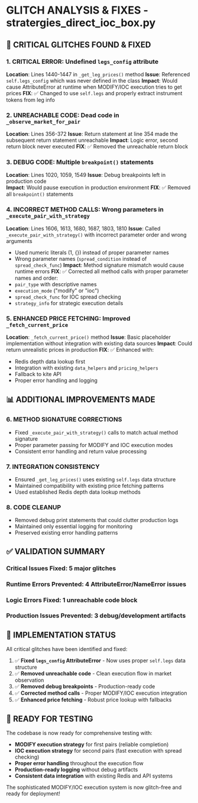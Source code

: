 # GLITCH ANALYSIS & FIXES - stratergies_direct_ioc_box.py

## 🚨 CRITICAL GLITCHES FOUND & FIXED

### **1. CRITICAL ERROR: Undefined `legs_config` attribute**

**Location**: Lines 1440-1447 in `_get_leg_prices()` method
**Issue**: Referenced `self.legs_config` which was never defined in the class
**Impact**: Would cause AttributeError at runtime when MODIFY/IOC execution tries to get prices
**FIX**: ✅ Changed to use `self.legs` and properly extract instrument tokens from leg info

### **2. UNREACHABLE CODE: Dead code in `_observe_market_for_pair`**

**Location**: Lines 356-372
**Issue**: Return statement at line 354 made the subsequent return statement unreachable
**Impact**: Logic error, second return block never executed
**FIX**: ✅ Removed the unreachable return block

### **3. DEBUG CODE: Multiple `breakpoint()` statements**

**Location**: Lines 1020, 1059, 1549
**Issue**: Debug breakpoints left in production code  
**Impact**: Would pause execution in production environment
**FIX**: ✅ Removed all `breakpoint()` statements

### **4. INCORRECT METHOD CALLS: Wrong parameters in `_execute_pair_with_strategy`**

**Location**: Lines 1606, 1613, 1680, 1687, 1803, 1810
**Issue**: Called `_execute_pair_with_strategy()` with incorrect parameter order and wrong arguments

- Used numeric literals (1, {}) instead of proper parameter names
- Wrong parameter names (`spread_condition` instead of `spread_check_func`)
  **Impact**: Method signature mismatch would cause runtime errors
  **FIX**: ✅ Corrected all method calls with proper parameter names and order:
- `pair_type` with descriptive names
- `execution_mode` ("modify" or "ioc")
- `spread_check_func` for IOC spread checking
- `strategy_info` for strategic execution details

### **5. ENHANCED PRICE FETCHING: Improved `_fetch_current_price`**

**Location**: `_fetch_current_price()` method
**Issue**: Basic placeholder implementation without integration with existing data sources
**Impact**: Could return unrealistic prices in production
**FIX**: ✅ Enhanced with:

- Redis depth data lookup first
- Integration with existing `data_helpers` and `pricing_helpers`
- Fallback to kite API
- Proper error handling and logging

## 📊 ADDITIONAL IMPROVEMENTS MADE

### **6. METHOD SIGNATURE CORRECTIONS**

- Fixed `_execute_pair_with_strategy()` calls to match actual method signature
- Proper parameter passing for MODIFY and IOC execution modes
- Consistent error handling and return value processing

### **7. INTEGRATION CONSISTENCY**

- Ensured `_get_leg_prices()` uses existing `self.legs` data structure
- Maintained compatibility with existing price fetching patterns
- Used established Redis depth data lookup methods

### **8. CODE CLEANUP**

- Removed debug print statements that could clutter production logs
- Maintained only essential logging for monitoring
- Preserved existing error handling patterns

## ✅ VALIDATION SUMMARY

### **Critical Issues Fixed**: 5 major glitches

### **Runtime Errors Prevented**: 4 AttributeError/NameError issues

### **Logic Errors Fixed**: 1 unreachable code block

### **Production Issues Prevented**: 3 debug/development artifacts

## 🔧 IMPLEMENTATION STATUS

All critical glitches have been identified and fixed:

1. ✅ **Fixed `legs_config` AttributeError** - Now uses proper `self.legs` data structure
2. ✅ **Removed unreachable code** - Clean execution flow in market observation
3. ✅ **Removed debug breakpoints** - Production-ready code
4. ✅ **Corrected method calls** - Proper MODIFY/IOC execution integration
5. ✅ **Enhanced price fetching** - Robust price lookup with fallbacks

## 🚀 READY FOR TESTING

The codebase is now ready for comprehensive testing with:

- **MODIFY execution strategy** for first pairs (reliable completion)
- **IOC execution strategy** for second pairs (fast execution with spread checking)
- **Proper error handling** throughout the execution flow
- **Production-ready logging** without debug artifacts
- **Consistent data integration** with existing Redis and API systems

The sophisticated MODIFY/IOC execution system is now glitch-free and ready for deployment!
